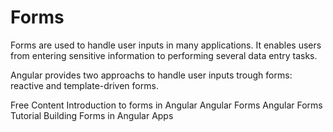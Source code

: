 # Forms

Forms are used to handle user inputs in many applications. It enables users from entering sensitive information to performing several data entry tasks.

Angular provides two approachs to handle user inputs trough forms: reactive and template-driven forms.

<ResourceGroupTitle>Free Content</ResourceGroupTitle>
<BadgeLink colorScheme='blue' badgeText='Official Documentation' href='https://angular.io/guide/forms-overview'>Introduction to forms in Angular</BadgeLink>
<BadgeLink colorScheme='yellow' badgeText='Read' href='https://www.w3schools.com/angular/angular_forms.asp'>Angular Forms</BadgeLink>
<BadgeLink badgeText='Watch' href='https://www.youtube.com/watch?v=-bGgjgx3fGs'>Angular Forms Tutorial</BadgeLink>
<BadgeLink badgeText='Watch' href='https://www.youtube.com/watch?v=hAaoPOx_oIw'>Building Forms in Angular Apps</BadgeLink>
